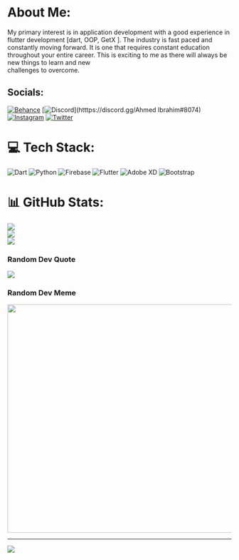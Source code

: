 # About Me:
My primary interest is in application development with a good experience in flutter development [dart, OOP, GetX ]. The industry is fast paced and constantly moving forward. It is one that requires constant education<br>throughout your entire career. This is exciting to me as there will always be new things to learn and new<br>challenges to overcome.


## Socials:
[![Behance](https://img.shields.io/badge/Behance-1769ff?logo=behance&logoColor=white)](https://behance.net/ahmedibrahim-a) [![Discord](https://img.shields.io/badge/Discord-%237289DA.svg?logo=discord&logoColor=white)](htttps://discord.gg/Ahmed Ibrahim#8074) [![Instagram](https://img.shields.io/badge/Instagram-%23E4405F.svg?logo=Instagram&logoColor=white)](https://instagram.com/a7med_ibrahim___) [![Twitter](https://img.shields.io/badge/Twitter-%231DA1F2.svg?logo=Twitter&logoColor=white)](https://twitter.com/Ahmed_Aiaaba99) 

# 💻 Tech Stack:
![Dart](https://img.shields.io/badge/dart-%230175C2.svg?style=for-the-badge&logo=dart&logoColor=white) ![Python](https://img.shields.io/badge/python-3670A0?style=for-the-badge&logo=python&logoColor=ffdd54) ![Firebase](https://img.shields.io/badge/firebase-%23039BE5.svg?style=for-the-badge&logo=firebase) ![Flutter](https://img.shields.io/badge/Flutter-%2302569B.svg?style=for-the-badge&logo=Flutter&logoColor=white) ![Adobe XD](https://img.shields.io/badge/Adobe%20XD-470137?style=for-the-badge&logo=Adobe%20XD&logoColor=#FF61F6) ![Bootstrap](https://img.shields.io/badge/bootstrap-%23563D7C.svg?style=for-the-badge&logo=bootstrap&logoColor=white)
# 📊 GitHub Stats:
![](https://github-readme-stats.vercel.app/api?username=ZurraJanai&theme=dark&hide_border=true&include_all_commits=false&count_private=false)<br/>
![](https://github-readme-streak-stats.herokuapp.com/?user=ZurraJanai&theme=dark&hide_border=true)<br/>
![](https://github-readme-stats.vercel.app/api/top-langs/?username=ZurraJanai&theme=dark&hide_border=true&include_all_commits=false&count_private=false&layout=compact)

### Random Dev Quote
![](https://quotes-github-readme.vercel.app/api?type=horizontal&theme=radical)

### Random Dev Meme
<img src="https://random-memer.herokuapp.com/" width="512px"/>

---
[![](https://visitcount.itsvg.in/api?id=ZurraJanai&icon=0&color=0)](https://visitcount.itsvg.in)

